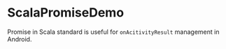 # ScalaPromiseDemo
Promise in Scala standard is useful for `onAcitivityResult` management in Android.
